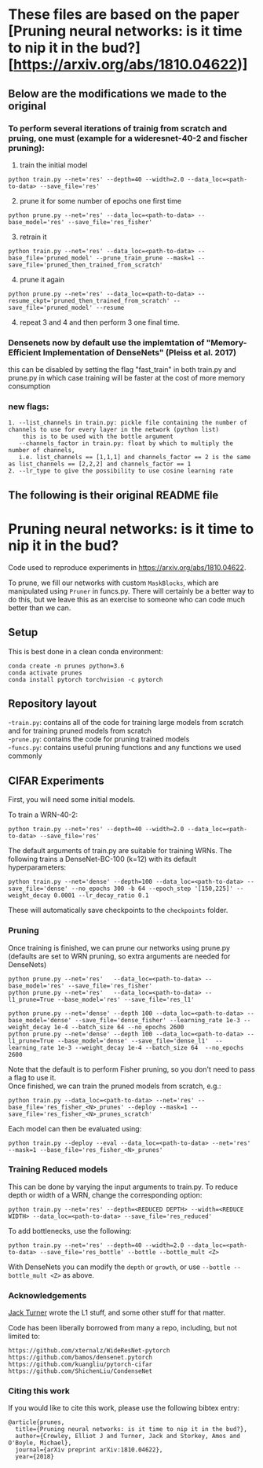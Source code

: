 # These files are based on the paper [Pruning neural networks: is it time to nip it in the bud?][https://arxiv.org/abs/1810.04622)]
## Below are the modifications we made to the original

### To perform several iterations of trainig from scratch and pruing, one must (example for a wideresnet-40-2 and fischer pruning):
1. train the initial model
```
python train.py --net='res' --depth=40 --width=2.0 --data_loc=<path-to-data> --save_file='res'
```
2. prune it for some number of epochs one first time
```
python prune.py --net='res' --data_loc=<path-to-data> --base_model='res' --save_file='res_fisher'
```
3. retrain it 
```
python train.py --net='res' --data_loc=<path-to-data> --base_file='pruned_model' --prune_train_prune --mask=1 --save_file='pruned_then_trained_from_scratch'

```
4. prune it again
```
python prune.py --net='res' --data_loc=<path-to-data> --resume_ckpt='pruned_then_trained_from_scratch' --save_file='pruned_model' --resume 
```
4. repeat 3 and 4 and then perform 3 one final time.

### Densenets now by default use the implemtation of "Memory-Efficient Implementation of DenseNets" (Pleiss et al. 2017)
this can be disabled by setting the flag "fast_train" in both train.py and prune.py in which case training will be faster at the cost of more memory consumption

### new flags:
    1. --list_channels in train.py: pickle file containing the number of channels to use for every layer in the network (python list)
        this is to be used with the bottle argument
       --channels_factor in train.py: float by which to multiply the number of channels, 
       i.e. list_channels == [1,1,1] and channels_factor == 2 is the same as list_channels == [2,2,2] and channels_factor == 1
    2. --lr_type to give the possibility to use cosine learning rate

The following is their original README file
----

# Pruning neural networks: is it time to nip it in the bud?

Code used to reproduce experiments in https://arxiv.org/abs/1810.04622.

To prune, we fill our networks with custom `MaskBlocks`, which are manipulated using `Pruner` in funcs.py. There will certainly be a better way to do this, but we leave this as an exercise to someone who can code much better than we can.
## Setup
This is best done in a clean conda environment:

```
conda create -n prunes python=3.6
conda activate prunes
conda install pytorch torchvision -c pytorch
```

## Repository layout
-`train.py`: contains all of the code for training large models from scratch and for training pruned models from scratch  
-`prune.py`: contains the code for pruning trained models   
-`funcs.py`: contains useful pruning functions and any functions we used commonly   

## CIFAR Experiments
First, you will need some initial models. 

To train a WRN-40-2:
```
python train.py --net='res' --depth=40 --width=2.0 --data_loc=<path-to-data> --save_file='res'
```

The default arguments of train.py are suitable for training WRNs. The following trains a DenseNet-BC-100 (k=12) with its default hyperparameters:

```
python train.py --net='dense' --depth=100 --data_loc=<path-to-data> --save_file='dense' --no_epochs 300 -b 64 --epoch_step '[150,225]' --weight_decay 0.0001 --lr_decay_ratio 0.1
```

These will automatically save checkpoints to the `checkpoints` folder.
 
 
 
### Pruning 
Once training is finished, we can prune our networks using prune.py (defaults are set to WRN pruning, so extra arguments are needed for DenseNets)  
```
python prune.py --net='res'   --data_loc=<path-to-data> --base_model='res' --save_file='res_fisher'
python prune.py --net='res'   --data_loc=<path-to-data> --l1_prune=True --base_model='res' --save_file='res_l1'

python prune.py --net='dense' --depth 100 --data_loc=<path-to-data> --base_model='dense' --save_file='dense_fisher' --learning_rate 1e-3 --weight_decay 1e-4 --batch_size 64 --no_epochs 2600
python prune.py --net='dense' --depth 100 --data_loc=<path-to-data> --l1_prune=True --base_model='dense' --save_file='dense_l1'  --learning_rate 1e-3 --weight_decay 1e-4 --batch_size 64  --no_epochs 2600

```
Note that the default is to perform Fisher pruning, so you don't need to pass a flag to use it.  
Once finished, we can train the pruned models from scratch, e.g.:  
```
python train.py --data_loc=<path-to-data> --net='res' --base_file='res_fisher_<N>_prunes' --deploy --mask=1 --save_file='res_fisher_<N>_prunes_scratch'
```

Each model can then be evaluated using:
```
python train.py --deploy --eval --data_loc=<path-to-data> --net='res' --mask=1 --base_file='res_fisher_<N>_prunes'
```


### Training Reduced models

This can be done by varying the input arguments to train.py. To reduce depth or width of a WRN, change the corresponding option:
```
python train.py --net='res' --depth=<REDUCED DEPTH> --width=<REDUCE WIDTH> --data_loc=<path-to-data> --save_file='res_reduced'
```

To add bottlenecks, use the following:

```
python train.py --net='res' --depth=40 --width=2.0 --data_loc=<path-to-data> --save_file='res_bottle' --bottle --bottle_mult <Z>
```

With DenseNets you can modify the `depth` or `growth`, or use `--bottle --bottle_mult <Z>` as above.


### Acknowledgements

[Jack Turner][jack] wrote the L1 stuff, and some other stuff for that matter.

Code has been liberally borrowed from many a repo, including, but not limited to:

```
https://github.com/xternalz/WideResNet-pytorch
https://github.com/bamos/densenet.pytorch
https://github.com/kuangliu/pytorch-cifar
https://github.com/ShichenLiu/CondenseNet
```
### Citing this work

If you would like to cite this work, please use the following bibtex entry:

```
@article{prunes,
  title={Pruning neural networks: is it time to nip it in the bud?},
  author={Crowley, Elliot J and Turner, Jack and Storkey, Amos and O'Boyle, Michael},
  journal={arXiv preprint arXiv:1810.04622},
  year={2018}
```
[jack]: https://github.com/jack-willturner
